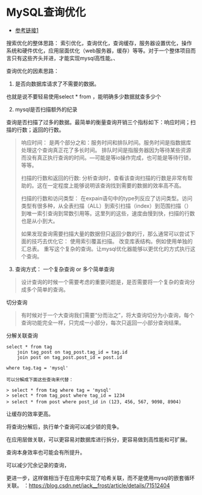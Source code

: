 
# MySQL查询优化
- [参考链接1](https://blog.csdn.net/jack__frost/article/details/71512404)

搜索优化的整体思路：
索引优化，查询优化，查询缓存，服务器设置优化，操作系统和硬件优化，应用层面优化（web服务器，缓存）等等。对于一个整体项目而言只有这些齐头并进，才能实现mysql高性能。、


查询优化的因素思路：
1. 是否向数据库请求了不需要的数据。       

也就是说不要轻易使用select * from ，能明确多少数据就查多少个
    
2. mysql是否扫描额外的纪录
  
查询是否扫描了过多的数据。最简单的衡量查询开销三个指标如下：响应时间；扫描的行数；返回的行数。

> 响应时间：
>是两个部分之和：服务时间和排队时间。服务时间是指数据库处理这个查询真正花了多长时间。 排队时间是指服务器因为等待某些资源而没有真正执行查询的时间。—可能是等io操作完成，也可能是等待行锁，等等。
>
>扫描的行数和返回的行数:
>分析查询时，查看该查询扫描的行数是非常有帮助的。这在一定程度上能够说明该查询找到需要的数据的效率高不高。
>
>扫描的行数和访问类型：
>在expain语句中的type列反应了访问类型。访问类型有很多种，从全表扫描（ALL）到索引扫描（index）到范围扫描（）到唯一索引查询到常数引用等。这里列的这些，速度由慢到快，扫描的行数也是从小到大。
>
>如果发现查询需要扫描大量的数据但只返回少数的行，那么通常可以尝试下面的技巧去优化它：
>使用索引覆盖扫描。
改变库表结构。例如使用单独的汇总表。
重写这个复杂的查询。让mysql优化器能够以更优化的方式执行这个查询。
>

3. 查询方式：
一个复杂查询 or 多个简单查询
> 设计查询的时候一个需要考虑的重要问题是，是否需要将一个复杂的查询分成多个简单的查询。

切分查询
> 有时候对于一个大查询我们需要“分而治之”，将大查询切分为小查询，每个查询功能完全一样，只完成一小部分，每次只返回一小部分查询结果。

分解关联查询
     
    select * from tag 
        join tag_post on tag_post.tag_id = tag.id
        join post on tag_post.post_id = post.id

    where tag.tag = 'mysql'

    可以分解成下面这些查询来代替：

    > select * from tag where tag = 'mysql'
    > select * from tag_post where tag_id = 1234
    > select * from post where post_id in (123, 456, 567, 9098, 8904)　　

让缓存的效率更高。

将查询分解后，执行单个查询可以减少锁的竞争。

在应用层做关联，可以更容易对数据库进行拆分，更容易做到高性能和可扩展。

查询本身效率也可能会有所提升。

可以减少冗余记录的查询，

更进一步，这样做相当于在应用中实现了哈希关联，而不是使用mysql的嵌套循环关联。
：https://blog.csdn.net/jack__frost/article/details/71512404
